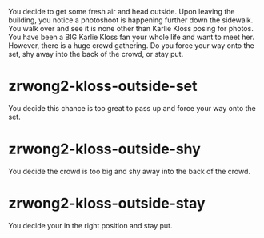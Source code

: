 You decide to get some fresh air and head outside. Upon leaving the building, you notice a photoshoot is happening further down the sidewalk. You walk over and see it is none other than Karlie Kloss posing for photos. You have been a BIG Karlie Kloss fan your whole life and want to meet her. However, there is a huge crowd gathering. Do you force your way onto the set, shy away into the back of the crowd, or stay put.
# zrwong2-kloss-outside-set
You decide this chance is too great to pass up and force your way onto the set.
# zrwong2-kloss-outside-shy
You decide the crowd is too big and shy away into the back of the crowd.
# zrwong2-kloss-outside-stay
You decide your in the right position and stay put.
